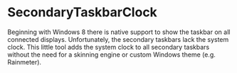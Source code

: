 # SecondaryTaskbarClock

Beginning with Windows 8 there is native support to show the taskbar on all connected displays. Unfortunately, the secondary taskbars lack the system clock. This little tool adds the system clock to all secondary taskbars without the need for a skinning engine or custom Windows theme (e.g. Rainmeter).
